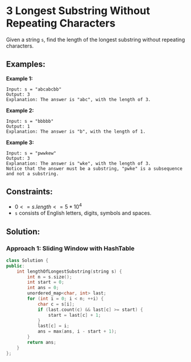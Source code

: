 # 3 Longest Substring Without Repeating Characters

Given a string `s`, find the length of the longest substring without repeating characters.

## Examples:

**Example 1:**
```
Input: s = "abcabcbb"
Output: 3
Explanation: The answer is "abc", with the length of 3.
```
**Example 2:**
```
Input: s = "bbbbb"
Output: 1
Explanation: The answer is "b", with the length of 1.
```
**Example 3:**
```
Input: s = "pwwkew"
Output: 3
Explanation: The answer is "wke", with the length of 3.
Notice that the answer must be a substring, "pwke" is a subsequence and not a substring.
```

## Constraints:
- $0 <= s.length <= 5 * 10^4$
- `s` consists of English letters, digits, symbols and spaces.


## Solution:

### Approach 1: Sliding Window with HashTable
```c++
class Solution {
public:
    int lengthOfLongestSubstring(string s) {
        int n = s.size();
        int start = 0;
        int ans = 0;
        unordered_map<char, int> last;
        for (int i = 0; i < n; ++i) {
            char c = s[i];
            if (last.count(c) && last[c] >= start) {
                start = last[c] + 1;
            }
            last[c] = i;
            ans = max(ans, i - start + 1);
        }
        return ans;
    }
};
```